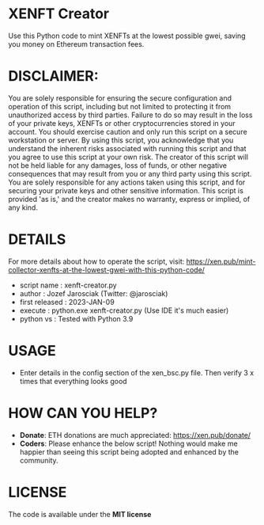 # XENFT Creator
Use this Python code to mint XENFTs at the lowest possible gwei, saving you money on Ethereum transaction fees.

# DISCLAIMER:
You are solely responsible for ensuring the secure configuration and operation of this script, including but not limited to protecting it from unauthorized access by third parties. Failure to do so may result in the loss of your private keys, XENFTs or other cryptocurrencies stored in your account. You should exercise caution and only run this script on a secure workstation or server.
By using this script, you acknowledge that you understand the inherent risks associated with running this script and that you agree to use this script at your own risk.
The creator of this script will not be held liable for any damages, loss of funds, or other negative consequences that may result from you or any third party using this script.
You are solely responsible for any actions taken using this script, and for securing your private keys and other sensitive information.
This script is provided 'as is,' and the creator makes no warranty, express or implied, of any kind.

# DETAILS
For more details about how to operate the script, visit: https://xen.pub/mint-collector-xenfts-at-the-lowest-gwei-with-this-python-code/

- script name    : xenft-creator.py
- author         : Jozef Jarosciak (Twitter: @jarosciak)
- first released : 2023-JAN-09
- execute        : python.exe xenft-creator.py (Use IDE it's much easier)
- python vs      : Tested with Python 3.9

# USAGE
- Enter details in the config section of the xen_bsc.py file. Then verify 3 x times that everything looks good

# HOW CAN YOU HELP?
- **Donate**: ETH donations are much appreciated: https://xen.pub/donate/
- **Coders**: Please enhance the below script! Nothing would make me happier than seeing this script being adopted and enhanced by the community.

# LICENSE
The code is available under the **MIT license**